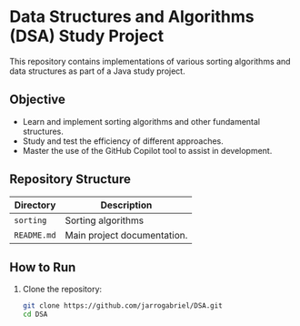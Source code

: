 # Data Structures and Algorithms (DSA) Study Project

This repository contains implementations of various sorting algorithms and data structures as part of a Java study project.

## Objective

- Learn and implement sorting algorithms and other fundamental structures.
- Study and test the efficiency of different approaches.
- Master the use of the GitHub Copilot tool to assist in development.

## Repository Structure

| Directory        | Description                        |
|------------------|------------------------------------|
| `sorting`        | Sorting algorithms                |
| `README.md`      | Main project documentation.       |

## How to Run

1. Clone the repository:
   ```bash
   git clone https://github.com/jarrogabriel/DSA.git
   cd DSA
